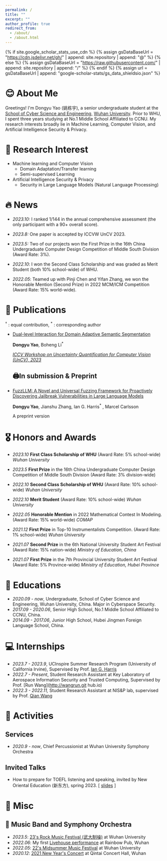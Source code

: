 ```yaml
---
permalink: /
title: ""
excerpt: ""
author_profile: true
redirect_from: 
  - /about/
  - /about.html
---
```

{% if site.google_scholar_stats_use_cdn %}
{% assign gsDataBaseUrl = "https://cdn.jsdelivr.net/gh/" | append: site.repository | append: "@" %}
{% else %}
{% assign gsDataBaseUrl = "https://raw.githubusercontent.com/" | append: site.repository | append: "/" %}
{% endif %}
{% assign url = gsDataBaseUrl | append: "google-scholar-stats/gs_data_shieldsio.json" %}

<span class='anchor' id='about-me'></span>

# 😊 About Me

Greetings!
I'm Dongyu Yao (姚栋宇), a senior undergraduate student at the [School of Cyber Science and Engineering](http://cse.whu.edu.cn/index.htm), [Wuhan University](https://www.whu.edu.cn/).  Prior to WHU, I spent three years studying at No.1 Middle School Affiliated to CCNU. My research interests broadly lie in Machine Learning, Computer Vision, and Artificial Intelligence Security & Privacy.



# 🔬 Research Interest

- Machine learning and Computer Vision
  - Domain Adaptation/Transfer learning
  - Semi-supervised Learning
- Artificial Intelligence Security & Privacy
  - Security in Large Language Models (Natural Language Processing)



# 🔥 News

- *2023.10:* I ranked 1/144 in the annual comprehensive assessment (the only participant with a 90+ overall score).

- *2023.8:* One paper is accepted by ICCVW UnCV 2023.
- *2023.5:* Two of our projects won the First Prize in the 16th China Undergraduate Computer Design Competition of Middle South Division (Award Rate: 3%).
- *2022.10*: I won the Second Class Scholarship and was graded as Merit Student (both 10% school-wide) of WHU.
- *2022.05*: Teamed up with Pinji Chen and Yifan Zhang, we won  the Honorable Mention (Second Prize) in 2022 MCM/ICM Competition (Award Rate: 15% world-wide).



# 📝 Publications

<sup>&dagger;</sup> : equal contribution, <sup>*</sup> : corresponding author 

- [Dual-level Interaction for Domain Adaptive Semantic Segmentation](https://openaccess.thecvf.com/content/ICCV2023W/UnCV/html/Yao_Dual-Level_Interaction_for_Domain_Adaptive_Semantic_Segmentation_ICCVW_2023_paper.html)

  **Dongyu Yao**, Boheng Li<sup>*</sup> 

  [*ICCV Workshop on Uncertainty Quantification for Computer Vision (UnCV), 2023*](https://uncv2023.github.io/papers/)

  ## 🖨️In submission & Preprint
  
- [FuzzLLM: A Novel and Universal Fuzzing Framework for Proactively Discovering Jailbreak Vulnerabilities in Large Language Models](https://arxiv.org/abs/2309.05274)

  **Dongyu Yao**, Jianshu Zhang, Ian G. Harris<sup>*</sup> , Marcel Carlsson

  A preprint version



# 🎖 Honors and Awards

- *2023.10* **First Class Scholarship of WHU** (Award Rate: 5% school-wide) *Wuhan University*

- *2023.5* **First Prize** in the 16th China Undergraduate Computer Design Competition of Middle South Division (Award Rate: 3% division-wide)
- *2022.10* **Second Class Scholarship of WHU** (Award Rate: 10% school-wide) *Wuhan University*
- *2022.10* **Merit Student** (Award Rate: 10% school-wide) *Wuhan University*
- *2022.05* **Honorable Mention** in 2022 Mathematical Contest In Modeling. (Award Rate: 15% world-wide) *COMAP*
- *2021.12* **First Prize** in Top-10 Instrumentalists Competition. (Award Rate: 1% school-wide) *Wuhan University*
- *2021.07* **Second Prize** in the 6th National University Student Art Festival (Award Rate: 15% nation-wide) *Ministry of Education, China*
- *2021.07* **First Prize** in the 7th Provincial University Student Art Festival (Award Rate: 5% Province-wide) *Ministry of Education, Hubei Province*



# 📖 Educations

- *2020.09 - now*, Undergraduate, School of Cyber Science and Engineering, Wuhan University, China. Major in Cyberspace Security.
- *2017.09 - 2020.06*, Senior High School, No.1 Middle School Affiliated to CCNU, China.
- *2014.09 - 2017.06*, Junior High School, Hubei Jingmen Foreign Language School, China.



# 💻 Internships

- *2023.7 - 2023.9*, UCInspire Summer Research Program (University of California Irvine), Supervised by Prof. [Ian G. Harris](https://www.ics.uci.edu/~harris/index.html)
- *2022.7 - Present*, Student Research Assistant at Key Laboratory of Aerospace Information Security and Trusted Computing, Supervised by Prof. [Run Wang](http://wangrun.git
  hub.io)
- *2022.3 - 2022.11,* Student Research Assistant at NIS&P lab, supervised by Prof. [Qian Wang](http://nisplab.whu.edu.cn/people.html)



# 🎢 Activities

## Services

- *2020.9 - now*, Chief Percussionist at Wuhan University Symphony Orchestra

## Invited Talks

- How to prepare for TOEFL listening and speaking, invited by New Oriental Education (新东方), spring 2023. [ [slides](..\slides\托福听力口语分享.pdf) ]



# 🍲 Misc

## 🥁 Music Band and Symphony Orchestra

- *2023.5*: [23&#39;s Rock Music Festival (武大制噪)](https://www.bilibili.com/video/BV1TP411X7Xo/) at Wuhan University
- *2022.06*: My first [Livehouse performance](https://www.bilibili.com/video/BV1sv4y1g7qN/?share_source=copy_web&vd_source=8f0429a3bfdcc372918b74988b4ea093) at Rainbow Pub, Wuhan
- *2022.05*: [22&#39;s Midsummer Music Festival](https://www.bilibili.com/video/BV1qr4y1E7sh/?share_source=copy_web&vd_source=8f0429a3bfdcc372918b74988b4ea093) at Wuhan University
- *2020.12*: [2021 New Year&#39;s Concert](https://www.bilibili.com/video/BV1Qp4y1q7yd/?share_source=copy_web&vd_source=8f0429a3bfdcc372918b74988b4ea093) at Qintai Concert Hall, Wuhan
